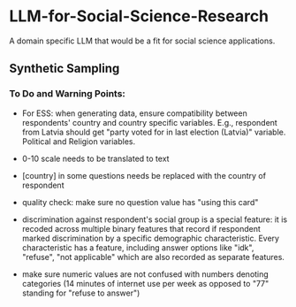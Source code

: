 # LLM-for-Social-Science-Research
A domain specific LLM that would be a fit for social science applications.


## Synthetic Sampling

### To Do and Warning Points:

- For ESS: when generating data, ensure compatibility between respondents' country and country specific variables. E.g., respondent from Latvia should get "party voted for in last election (Latvia)" variable. Political and Religion variables.

- 0-10 scale needs to be translated to text

- [country] in some questions needs be replaced with the country of respondent

- quality check: make sure no question value has "using this card"

- discrimination against respondent's social group is a special feature: it is recoded across multiple binary features that record if respondent marked discrimination by a specific demographic characteristic. Every characteristic has a feature, including answer options like "idk", "refuse", "not applicable" which are also recorded as separate features. 

- make sure numeric values are not confused with numbers denoting categories (14 minutes of internet use per week as opposed to "77" standing for "refuse to answer")
